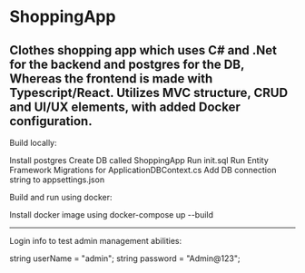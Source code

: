﻿# ShoppingApp

Clothes shopping app which uses C# and .Net for the backend and postgres for the DB, Whereas the frontend is made with Typescript/React. Utilizes MVC structure, CRUD and UI/UX elements, with added Docker configuration.
---------------------------
Build locally:

Install postgres
Create DB called ShoppingApp
Run init.sql
Run Entity Framework Migrations for ApplicationDBContext.cs
Add DB connection string to appsettings.json

Build and run using docker:

Install docker image using docker-compose up --build

---------------------------
Login info to test admin management abilities:

string userName = "admin";
string password = "Admin@123";

